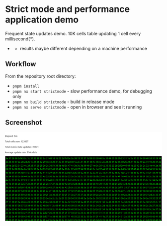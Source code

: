 # Strict mode and performance application demo

Frequent state updates demo. 10K cells table updating 1 cell every millisecond(*).

* - results maybe different depending on a machine performance

## Workflow

From the repository root directory:

- `pnpm install`
- `pnpm nx start strictmode` - slow performance demo, for debugging only
- `pnpm nx build strictmode` - build in release mode
- `pnpm nx serve strictmode` - open in browser and see it running

## Screenshot

![frequent state updates](hookstate-performance-demo.png "Hookstate frequent state updates demo")
